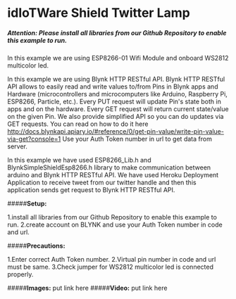 # **idIoTWare Shield Twitter Lamp**                                    
##### **Attention: Please install all libraries from our Github Repository to enable this example to run.**
    
In this example we are using ESP8266-01 Wifi Module  and onboard WS2812 multicolor led.

In this example we are using Blynk HTTP RESTful API. 
Blynk HTTP RESTful API allows to easily read and write values to/from Pins in Blynk apps and 
Hardware (microcontrollers and microcomputers like Arduino, Raspberry Pi, ESP8266, Particle, etc.).
Every PUT request will update Pin's state both in apps and on the hardware. Every GET request will 
return current state/value on the given Pin. We also provide simplified API so you can do updates via GET requests.
You can read on how to do it here http://docs.blynkapi.apiary.io/#reference/0/get-pin-value/write-pin-value-via-get?console=1
Use your Auth Token number in url to get data from server.

In this example we have used ESP8266_Lib.h and BlynkSimpleShieldEsp8266.h  library to make communication between arduino
and Blynk HTTP RESTful API. We have used Heroku Deployment Application to receive tweet from our twitter handle and then this application sends get request to Blynk HTTP RESTful API.  

#####**Setup:**                                                          

1.install all libraries from our Github Repository to enable this example to run.
2.create account on BLYNK and use your Auth Token number in code and url.

#####**Precautions:**

1.Enter correct Auth Token number.
2.Virtual pin number in code and url must be same.
3.Check jumper for WS2812 multicolor led is connected properly.

#####**Images:** put link here
#####**Video:**  put link here
